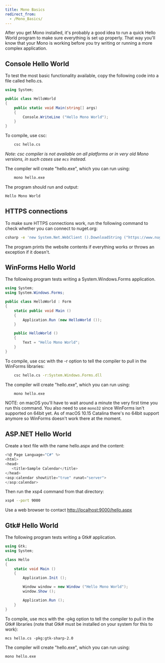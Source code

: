 ```yaml
---
title: Mono Basics
redirect_from:
  - /Mono_Basics/
---
```


After you get Mono installed, it's probably a good idea to run a quick Hello World program to make sure everything is set up properly. That way you'll know that your Mono is working before you try writing or running a more complex application.

Console Hello World
-------------------

To test the most basic functionality available, copy the following code into a file called hello.cs.

``` csharp
using System;

public class HelloWorld
{
    public static void Main(string[] args)
    {
        Console.WriteLine ("Hello Mono World");
    }
}
```

To compile, use csc:

```bash
    csc hello.cs
```

*Note: csc compiler is not available on all platforms or in very old Mono versions, in such cases use `mcs` instead.*

The compiler will create "hello.exe", which you can run using:

``` bash
    mono hello.exe
```

The program should run and output:

``` bash
Hello Mono World
```

HTTPS connections
-----------------

To make sure HTTPS connections work, run the following command to check whether you can connect to nuget.org:

``` bash
csharp -e 'new System.Net.WebClient ().DownloadString ("https://www.nuget.org")'
```

The program prints the website contents if everything works or throws an exception if it doesn't.

WinForms Hello World
--------------------

The following program tests writing a System.Windows.Forms application.

``` csharp
using System;
using System.Windows.Forms;

public class HelloWorld : Form
{
    static public void Main ()
    {
        Application.Run (new HelloWorld ());
    }

    public HelloWorld ()
    {
        Text = "Hello Mono World";
    }
}
```

To compile, use csc with the -r option to tell the compiler to pull in the WinForms libraries:

```bash
    csc hello.cs -r:System.Windows.Forms.dll
```

The compiler will create "hello.exe", which you can run using:

```bash
    mono hello.exe
```

NOTE: on macOS you'll have to wait around a minute the very first time you run this command. You also need to use `mono32` since WinForms isn't supported on 64bit yet. As of macOS 10.15 Catalina there's no 64bit support anymore so WinForms doesn't work there at the moment.

ASP.NET Hello World
-------------------

Create a text file with the name hello.aspx and the content:

``` csharp
<%@ Page Language="C#" %>
<html>
<head>
   <title>Sample Calendar</title>
</head>
<asp:calendar showtitle="true" runat="server">
</asp:calendar>
```

Then run the xsp4 command from that directory:

``` bash
xsp4 --port 9000
```

Use a web browser to contact [http://localhost:9000/hello.aspx](http://localhost:9000/hello.aspx)

Gtk# Hello World
-----------------

The following program tests writing a Gtk# application.

``` csharp
using Gtk;
using System;

class Hello
{
    static void Main ()
    {
        Application.Init ();

        Window window = new Window ("Hello Mono World");
        window.Show ();

        Application.Run ();
    }
}
```

To compile, use mcs with the -pkg option to tell the compiler to pull in the Gtk# libraries (note that Gtk# must be installed on your system for this to work):

    mcs hello.cs -pkg:gtk-sharp-2.0

The compiler will create "hello.exe", which you can run using:

    mono hello.exe
